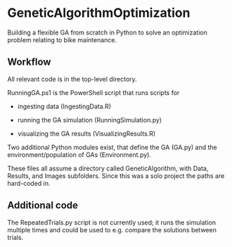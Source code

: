 # GeneticAlgorithmOptimization

Building a flexible GA from scratch in Python to solve an optimization problem relating to bike maintenance. 

## Workflow

All relevant code is in the top-level directory. 

RunningGA.ps1 is the PowerShell script that runs scripts for 

* ingesting data (IngestingData.R)

* running the GA simulation (RunningSimulation.py)

* visualizing the GA results (VisualizingResults.R)

Two additional Python modules exist, that define the GA (GA.py) and the environment/population of GAs (Environment.py). 

These files all assume a directory called GeneticAlgorithm, with Data, Results, and Images subfolders. Since this was a solo project the paths are hard-coded in. 

## Additional code

The RepeatedTrials.py script is not currently used; it runs the simulation multiple times and could be used to e.g. compare the solutions between trials. 
